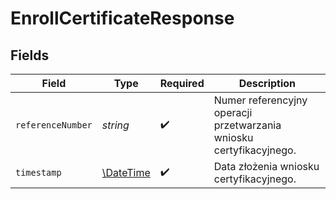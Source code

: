 # EnrollCertificateResponse


## Fields

| Field                                                               | Type                                                                | Required                                                            | Description                                                         |
| ------------------------------------------------------------------- | ------------------------------------------------------------------- | ------------------------------------------------------------------- | ------------------------------------------------------------------- |
| `referenceNumber`                                                   | *string*                                                            | :heavy_check_mark:                                                  | Numer referencyjny operacji przetwarzania wniosku certyfikacyjnego. |
| `timestamp`                                                         | [\DateTime](https://www.php.net/manual/en/class.datetime.php)       | :heavy_check_mark:                                                  | Data złożenia wniosku certyfikacyjnego.                             |